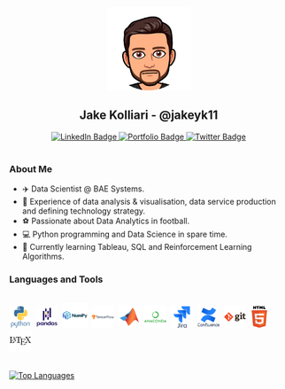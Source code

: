 <!-- HEADER -->

<div id="header" align="center">
  
  <!-- PROFILE PIC -->
  
  <a>
    <img src="https://github.com/jakeyk11/jakeyk11/blob/main/CartoonID.png" alt="Logo" width="150" height="150">
  </a>
  
  <!-- TITLE -->
  
  <h2>
    Jake Kolliari - @jakeyk11
  </h2>
  
  <!-- SOCIAL MEDIA LINKS -->
  
  <div id="badges">
    <a href="https://www.linkedin.com/in/jake-kolliari/">
      <img src="https://img.shields.io/badge/LinkedIn-blue?style=for-the-badge&logo=linkedin&logoColor=white" alt="LinkedIn Badge"/>
    </a>
    <a href="your-website-URL">
      <img src="https://img.shields.io/badge/My Portfolio-orange?style=for-the-badge&logo=google-chrome&logoColor=white" alt="Portfolio Badge"/>
    </a>
    <a href="[your-twitter-URL](https://twitter.com/jakeyk11)">
      <img src="https://img.shields.io/badge/Twitter-blue?style=for-the-badge&logo=twitter&logoColor=white" alt="Twitter Badge"/>
    </a>
  </div>

  <!-- PROFILE VIEW COUNT -->
  
  <img src="https://komarev.com/ghpvc/?username=jakeyk11&style=flat-square&color=blue" alt=""/>
  
</div>

<!-- ABOUT ME -->
### About Me

- :airplane: Data Scientist @ BAE Systems.
- :necktie: Experience of data analysis & visualisation, data service production and defining technology strategy.
- :soccer: Passionate about Data Analytics in football.
- :computer: Python programming and Data Science in spare time.
- :seedling: Currently learning Tableau, SQL and Reinforcement Learning Algorithms.

<!-- TECHNICAL SKILLS -->
### Languages and Tools
<br>
<div>
  <img src="https://github.com/devicons/devicon/blob/master/icons/python/python-original-wordmark.svg" title="Python " alt="Python" width="40" height="40"/>&nbsp;  
  <img src="https://github.com/devicons/devicon/blob/master/icons/pandas/pandas-original-wordmark.svg" title="Pandas " alt="Pandas" width="40" height="40"/>&nbsp;  
  <img src="https://github.com/devicons/devicon/blob/master/icons/numpy/numpy-original-wordmark.svg" title="NumPy " alt="NumPy" width="45" height="45"/>&nbsp;  
  <img src="https://github.com/devicons/devicon/blob/master/icons/tensorflow/tensorflow-original-wordmark.svg" title="TensorFlow " alt="TensorFlow" width="40" height="40"/>&nbsp;    
  <img src="https://github.com/devicons/devicon/blob/master/icons/matlab/matlab-original.svg" title="MATLAB & Simulink" alt="MATLAB & Simulink" width="40" height="40"/>&nbsp;  
  <img src="https://github.com/devicons/devicon/blob/master/icons/anaconda/anaconda-original-wordmark.svg" title="Anaconda" alt="Anaconda" width="40" height="40"/>&nbsp;  
  <img src="https://github.com/devicons/devicon/blob/master/icons/jira/jira-original-wordmark.svg" title="Jira" alt="Jira" width="40" height="40"/>&nbsp;    
  <img src="https://github.com/devicons/devicon/blob/master/icons/confluence/confluence-original-wordmark.svg" title="Confluence" alt="Confluence" width="40" height="40"/>&nbsp;    
  <img src="https://github.com/devicons/devicon/blob/master/icons/git/git-original-wordmark.svg" title="Git" **alt="Git" width="40" height="40"/>
  <img src="https://github.com/devicons/devicon/blob/master/icons/html5/html5-original-wordmark.svg" title="HTML5" alt="HTML" width="40" height="40"/>&nbsp;
  <img src="https://github.com/devicons/devicon/blob/master/icons/latex/latex-original.svg" title="LATEX" **alt="LATEX" width="40" height="40"/>&nbsp;
</div>
<br>

[![Top Languages](https://github-readme-stats.vercel.app/api/top-langs/?username=jakeyk11)](https://github.com/jakeyk11/github-readme-stats)

<!---
jakeyk11/jakeyk11 is a ✨ special ✨ repository because its `README.md` (this file) appears on your GitHub profile.
You can click the Preview link to take a look at your changes.
--->

